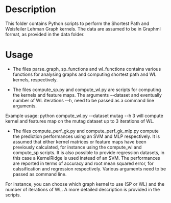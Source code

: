 # Description

This folder contains Python scripts to perform the Shortest Path and Weisfeiler Lehman Graph kernels. The data are assumed to be in Graphml format, as provided in the data folder.  

# Usage

- The files parse_graph, sp_functions and wl_functions contains various functions for analysing graphs and computing shortest path and WL kernels, respectively.

- The files compute_sp.py and compute_wl.py are scripts for computing the kernels and feature maps. The arguments --dataset and eventually number of WL iterations --h, need to be passed as a command line arguments. 

Example usage: python compute_wl.py --dataset mutag --h 3 will compute kernel and features map on the mutag dataset up to 3 iterations of WL.

- The files compute_perf_gk.py and compute_perf_gk_mlp.py compute the prediction performances using an SVM and MLP respectively. It is assumed that either kernel matrices or feature maps have been previously calculated, for instance using the compute_wl and compute_sp scripts. It is also possible to provide regression datasets, in this case a KernelRidge is used instead of an SVM. The performances are reported in terms of accuracy and root mean squared error, for calssification and regression respectively. Various arguments need to be passed as command line. 

For instance, you can choose which graph kernel to use (SP or WL) and the number of iterations of WL. A more detailed description is provided in the scripts.

